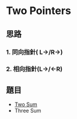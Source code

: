 # Two Pointers

## 思路

### 1. 同向指針\( L-&gt;/R-&gt;\)

### 2. 相向指針\(L-&gt;/&lt;-R\)

## 題目

* [Two Sum](https://leetcode.com/problems/two-sum/)
* Three Sum

